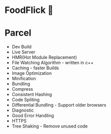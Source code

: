 # FoodFlick 🚀

# Parcel

- Dev Build
- Live Server
- HMR(Hot Module Replacement)
- File Watching Algorithm - written in c++
- Caching - faster Builds
- Image Optimization
- Minification
- Bundling
- Compress
- Consistent Hashing
- Code Spliting
- Differential Bundling - Support older browsers
- Diagnostic
- Good Error Handling
- HTTPS
- Tree Shaking - Remove unused code
